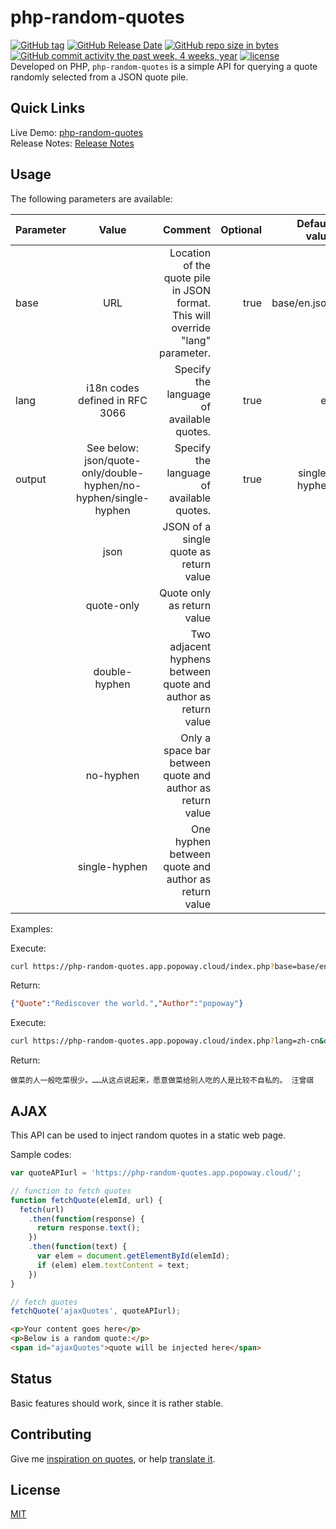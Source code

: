 # php-random-quotes

[![GitHub tag](https://img.shields.io/github/tag/popoway/php-random-quotes.svg)](https://github.com/popoway/php-random-quotes/tags)
[![GitHub Release Date](https://img.shields.io/github/release-date/popoway/php-random-quotes.svg)](https://github.com/popoway/php-random-quotes/releases)
[![GitHub repo size in bytes](https://img.shields.io/github/repo-size/popoway/php-random-quotes.svg)](https://github.com/popoway/php-random-quotes/releases)
[![GitHub commit activity the past week, 4 weeks, year](https://img.shields.io/github/commit-activity/w/popoway/php-random-quotes.svg)](https://github.com/popoway/php-random-quotes/commits)
[![license](https://img.shields.io/github/license/popoway/php-random-quotes.svg)](https://github.com/popoway/php-random-quotes/blob/master/LICENSE)  
Developed on PHP, `php-random-quotes` is a simple API for querying a quote randomly selected from a JSON quote pile.

## Quick Links

Live Demo: [php-random-quotes](https://php-random-quotes.app.popoway.cloud/)  
Release Notes: [Release Notes](https://github.com/popoway/php-random-quotes/releases)

## Usage

The following parameters are available:

| Parameter     | Value        | Comment| Optional| Default value|
| ------------- |:-------------:| -----:|-----:|-----:|
| base      | URL | Location of the quote pile in JSON format. This will override "lang" parameter. |true|base/en.json|
| lang      | i18n codes defined in RFC 3066 | Specify the language of available quotes. |true|en|
| output      | See below: json/quote-only/double-hyphen/no-hyphen/single-hyphen | Specify the language of available quotes. |true|single-hyphen|
| | json | JSON of a single quote as return value |||
| | quote-only | Quote only as return value|||
| | double-hyphen | Two adjacent hyphens between quote and author as return value|||
| | no-hyphen | Only a space bar between quote and author as return value|||
| | single-hyphen | One hyphen between quote and author as return value|||

Examples:

Execute:  
```bash
curl https://php-random-quotes.app.popoway.cloud/index.php?base=base/en.json&output=json
```

Return:  
```json
{"Quote":"Rediscover the world.","Author":"popoway"}
```

Execute:  
```bash
curl https://php-random-quotes.app.popoway.cloud/index.php?lang=zh-cn&output=no-hyphen
```

Return:  
```
做菜的人一般吃菜很少。……从这点说起来，愿意做菜给别人吃的人是比较不自私的。 汪曾祺
```

## AJAX

This API can be used to inject random quotes in a static web page.

Sample codes:
```JavaScript
var quoteAPIurl = 'https://php-random-quotes.app.popoway.cloud/';

// function to fetch quotes
function fetchQuote(elemId, url) {
  fetch(url)
    .then(function(response) {
      return response.text();
    })
    .then(function(text) {
      var elem = document.getElementById(elemId);
      if (elem) elem.textContent = text;
    })
}

// fetch quotes
fetchQuote('ajaxQuotes', quoteAPIurl);
```
```HTML
<p>Your content goes here</p>
<p>Below is a random quote:</p>
<span id="ajaxQuotes">quote will be injected here</span>
```

## Status

Basic features should work, since it is rather stable.  

## Contributing

Give me [inspiration on quotes](mailto:popoway@popoway.cloud), or help [translate it](mailto:popoway@popoway.cloud).  

## License

[MIT](https://popoway.mit-license.org/)
